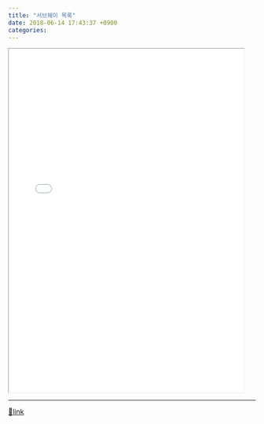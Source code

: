 ```yaml
---
title: "서브웨이 목록"
date: 2018-06-14 17:43:37 +0900
categories: 
---
```

  

<iframe frameborder="1" height="700" src="/web_work/doc/subway_auto_selector/index.html" style="border-width: 1px;" width="95%"></iframe>

  ***
[🔗link](http://www.mins01.com/mh/tech/read/1167)